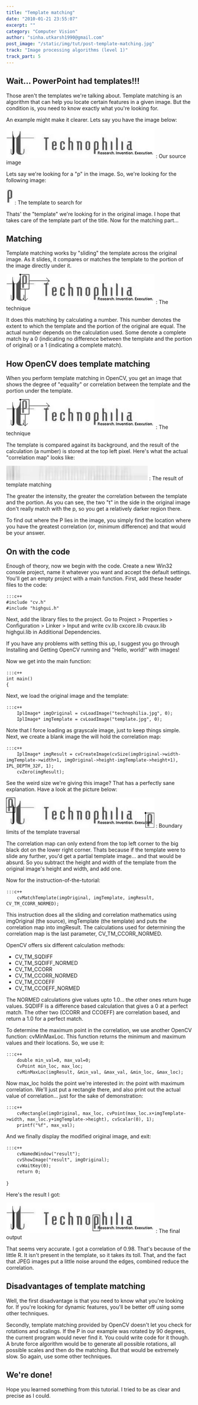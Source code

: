 ```yaml
---
title: "Template matching"
date: "2010-01-21 23:55:07"
excerpt: ""
category: "Computer Vision"
author: "sinha.utkarsh1990@gmail.com"
post_image: "/static/img/tut/post-template-matching.jpg"
track: "Image processing algorithms (level 1)"
track_part: 5
---
```



## Wait... PowerPoint had templates!!!

Those aren't the templates we're talking about. Template matching is an algorithm that can help you locate certain features in a given image. But the condition is, you need to know exactly what you're looking for.

An example might make it clearer. Lets say you have the image below:

![A random image](/static/img/tut/Technophilia_logo.jpg)
: Our source image

Lets say we're looking for a "p" in the image. So, we're looking for the following image:

![The template](/static/img/tut/Technophilia_logo_template.jpg)
: The template to search for

Thats' the "template" we're looking for in the original image. I hope that takes care of the template part of the title. Now for the matching part...

## Matching

Template matching works by "sliding" the template across the original image. As it slides, it compares or matches the template to the portion of the image directly under it.

![The technique](/static/img/tut/template_matching_technique.jpg)
: The technique

It does this matching by calculating a number. This number denotes the extent to which the template and the portion of the original are equal. The actual number depends on the calculation used. Some denote a complete match by a 0 (indicating no difference between the template and the portion of original) or a 1 (indicating a complete match). 

## How OpenCV does template matching

When you perform template matching in OpenCV, you get an image that shows the degree of "equality" or correlation between the template and the portion under the template. 

![The technique](/static/img/tut/template_matching_technique.jpg)
: The technique

The template is compared against its background, and the result of the calculation (a number) is stored at the top left pixel. Here's what the actual "correlation map" looks like:

![The result of template matching](/static/img/tut/template-matching-result.jpg)
: The result of template matching

The greater the intensity, the greater the correlation between the template and the portion. As you can see, the two "t" in the side in the original image don't really match with the p, so you get a relatively darker region there.

To find out where the P lies in the image, you simply find the location where you have the greatest correlation (or, minimum difference) and that would be your answer. 

## On with the code

Enough of theory, now we begin with the code. Create a new Win32 console project, name it whatever you want and accept the default settings. You'll get an empty project with a main function. First, add these header files to the code: 
    
    :::c++
    #include "cv.h"
    #include "highgui.h"

Next, add the library files to the project. Go to Project > Properties > Configuration > Linker > Input and write cv.lib cxcore.lib cvaux.lib highgui.lib in Additional Dependencies.

If you have any problems with setting this up, I suggest you go through Installing and Getting OpenCV running and "Hello, world!" with images!

Now we get into the main function: 
    
    
    :::c++
    int main()
    {

Next, we load the original image and the template: 
    
    
    :::c++
        IplImage* imgOriginal = cvLoadImage("technophilia.jpg", 0);
        IplImage* imgTemplate = cvLoadImage("template.jpg", 0);

Note that I force loading as grayscale image, just to keep things simple. Next, we create a blank image the will hold the correlation map: 
    
    
    :::c++
        IplImage* imgResult = cvCreateImage(cvSize(imgOriginal->width-imgTemplate->width+1, imgOriginal->height-imgTemplate->height+1), IPL_DEPTH_32F, 1);
        cvZero(imgResult);

See the weird size we're giving this image? That has a perfectly sane explanation. Have a look at the picture below:

![Boundary limits of the template](/static/img/tut/template_matching_limits.jpg)
: Boundary limits of the template traversal

The correlation map can only extend from the top left corner to the big black dot on the lower right corner. Thats because if the template were to slide any further, you'd get a partial template image... and that would be absurd. So you subtract the height and width of the template from the original image's height and width, and add one.

Now for the instruction-of-the-tutorial: 
    
    
    :::c++
        cvMatchTemplate(imgOriginal, imgTemplate, imgResult, CV_TM_CCORR_NORMED);

This instruction does all the sliding and correlation mathematics using imgOriginal (the source), imgTemplate (the template) and puts the correlation map into imgResult. The calculations used for determining the correlation map is the last parameter, CV_TM_CCORR_NORMED.

OpenCV offers six different calculation methods: 

  * CV_TM_SQDIFF
  * CV_TM_SQDIFF_NORMED
  * CV_TM_CCORR
  * CV_TM_CCORR_NORMED
  * CV_TM_CCOEFF
  * CV_TM_CCOEFF_NORMED

The NORMED calculations give values upto 1.0... the other ones return huge values. SQDIFF is a difference based calculation that gives a 0 at a perfect match. The other two (CCORR and CCOEFF) are correlation based, and return a 1.0 for a perfect match.

To determine the maximum point in the correlation, we use another OpenCV function: cvMinMaxLoc. This function returns the minimum and maximum values and their locations. So, we use it: 
    
    
    :::c++
        double min_val=0, max_val=0;
        CvPoint min_loc, max_loc;
        cvMinMaxLoc(imgResult, &min_val, &max_val, &min_loc, &max_loc);

Now max_loc holds the point we're interested in: the point with maximum correlation. We'll just put a rectangle there, and also print out the actual value of correlation... just for the sake of demonstration: 
    
    
    :::c++
        cvRectangle(imgOriginal, max_loc, cvPoint(max_loc.x+imgTemplate->width, max_loc.y+imgTemplate->height), cvScalar(0), 1);
        printf("%f", max_val);

And we finally display the modified original image, and exit: 
    
    
    :::c++
        cvNamedWindow("result");
        cvShowImage("result", imgOriginal);
        cvWaitKey(0);
        return 0;
    
    }

Here's the result I got:

![The final output](/static/img/tut/template-matching-final-output.jpg)
: The final output

That seems very accurate. I got a correlation of 0.98. That's because of the little R. It isn't present in the template, so it takes its toll. That, and the fact that JPEG images put a little noise around the edges, combined reduce the correlation. 

## Disadvantages of template matching

Well, the first disadvantage is that you need to know what you're looking for. If you're looking for dynamic features, you'll be better off using some other techniques.

Secondly, template matching provided by OpenCV doesn't let you check for rotations and scalings. If the P in our example was rotated by 90 degrees, the current program would never find it. You could write code for it though. A brute force algorithm would be to generate all possible rotations, all possible scales and then do the matching. But that would be extremely slow. So again, use some other techniques. 

## We're done!

Hope you learned something from this tutorial. I tried to be as clear and precise as I could.
